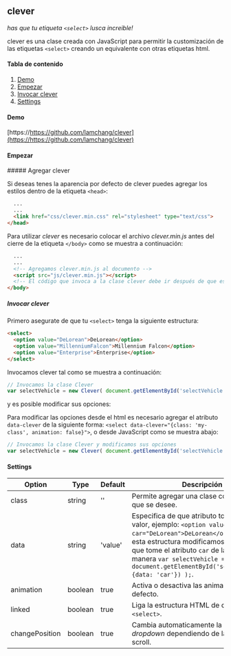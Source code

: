 clever
-------

[1]: <https://github.com/lamchang/clever>

_has que tu etiqueta `<select>` lusca increible!_

clever es una clase creada con JavaScript para permitir la customización de las etiquetas `<select>` creando un equivalente con otras etiquetas html.

#### Tabla de contenido
1. [Demo](#demo)
1. [Empezar](#empezar)
1. [Invocar clever](#invocar-clever)
1. [Settings](#settings)

#### Demo

[https://https://github.com/lamchang/clever](https://https://github.com/lamchang/clever)

#### Empezar

##### Agregar clever

Si deseas tenes la aparencia por defecto de clever puedes agregar los estilos dentro de la etiqueta `<head>`:

```html
  ...
  ...
  <link href="css/clever.min.css" rel="stylesheet" type="text/css">
</head>
```

Para utilizar *clever* es necesario colocar el archivo *clever.min.js* antes del cierre de la etiqueta `</body>` como se muestra a continuación:

```html
  ...
  ...
  <!-- Agregamos clever.min.js al documento -->
  <script src="js/clever.min.js"></script>
  <!-- El código que invoca a la clase clever debe ir después de que este sea declarado -->
</body>
```

##### Invocar clever

Primero asegurate de que tu `<select>` tenga la siguiente estructura:

```html
<select>
  <option value="DeLorean">DeLorean</option>
  <option value="MillenniumFalcon">Millennium Falcon</option>
  <option value="Enterprise">Enterprise</option>
</select>
```

Invocamos clever tal como se muestra a continuación:

```js
// Invocamos la clase Clever
var selectVehicle = new Clever( document.getElementById('selectVehicle') );
```

y es posible modificar sus opciones:

Para modificar las opciones desde el html es necesario agregar el atributo `data-clever` de la siguiente forma: `<select data-clever="{class: 'my-class', animation: false}">`, o desde JavaScript como se muestra abajo:

```js
// Invocamos la clase Clever y modificamos sus opciones
var selectVehicle = new Clever( document.getElementById('selectVehicle', {class: 'my-select'}) );
```


#### Settings

Option | Type | Default | Descripción
------ | ---- | ------- | -----------
class | string | '' | Permite agregar una clase con el nombre que se desee.
data | string | 'value' | Especifica de que atributo tomara _clever_ el valor, ejemplo: `<option value="DeLorean" car="DeLorean">DeLorean</option>` para esta estructura modificamos la opción para que tome el atributo `car` de la siguiente manera `var selectVehicle = new Clever( document.getElementById('selectVehicle', {data: 'car'}) );`.
animation | boolean | true | Activa o desactiva las animaciones por defecto.
linked | boolean | true | Liga la estructura HTML de clever con el `<select>`.
changePosition | boolean | true | Cambia automaticamente la posición del _dropdown_ dependiendo de la posición del scroll.




